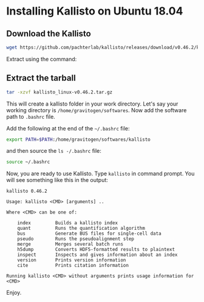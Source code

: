# Installing Kallisto on Ubuntu 18.04

## Download the Kallisto

```bash
wget https://github.com/pachterlab/kallisto/releases/download/v0.46.2/kallisto_linux-v0.46.2.tar.gz
```
Extract using the command:

## Extract the tarball

```bash
tar -xzvf kallisto_linux-v0.46.2.tar.gz 
```

This will create a kallisto folder in your work directory. Let's say your working directory is `/home/gravitogen/softwares`.
Now add the software path to `.bashrc` file. 

Add the following at the end of the `~/.bashrc` file:

```bash
export PATH=$PATH:/home/gravitogen/softwares/kallisto
```

and then source the `ls -/.bashrc` file:

```bash
source ~/.bashrc

```
Now, you are ready to use Kallisto. Type `kallisto` in command prompt. You will see something like this in the output:

```
kallisto 0.46.2

Usage: kallisto <CMD> [arguments] ..

Where <CMD> can be one of:

    index         Builds a kallisto index 
    quant         Runs the quantification algorithm 
    bus           Generate BUS files for single-cell data 
    pseudo        Runs the pseudoalignment step 
    merge         Merges several batch runs 
    h5dump        Converts HDF5-formatted results to plaintext
    inspect       Inspects and gives information about an index
    version       Prints version information
    cite          Prints citation information

Running kallisto <CMD> without arguments prints usage information for <CMD>

```

Enjoy.
